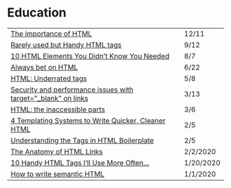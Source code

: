 # Education

|  |  |
| :--- | :--- |
| [The importance of HTML](https://jerryjones.dev/2020/04/20/the-importance-of-html/) | 12/11 |
| [Rarely used but Handy HTML tags](https://medium.com/swlh/rarely-used-but-handy-html-tags-d000cd3050b3) | 9/12 |
| [10 HTML Elements You Didn’t Know You Needed](https://medium.com/@emmabostian/10-html-tags-you-didnt-know-you-needed-2f9d288707ec) | 8/7 |
| [Always bet on HTML](https://gomakethings.com/always-bet-on-html/?mc_cid=ac13b13393&mc_eid=[UNIQID]) | 6/22 |
| [HTML: Underrated tags](https://itnext.io/html-underrated-tags-119ef3e45b94) | 5/8 |
| [Security and performance issues with target="\_blank" on links](https://gomakethings.com/security-and-performance-issues-with-target_blank-on-links/?mc_cid=6325cab52b&mc_eid=[UNIQID]) | 3/13 |
| [HTML: the inaccessible parts](https://gomakethings.com/html-the-inaccessible-parts/?mc_cid=9fdbc39446&mc_eid=[UNIQID]) | 3/6 |
| [4 Templating Systems to Write Quicker, Cleaner HTML](https://medium.com/@bretcameron/so-you-think-you-know-html-7813c03f8ff6) | 2/5 |
| [Understanding the Tags in HTML Boilerplate](https://medium.com/better-programming/understanding-the-tags-in-html-boilerplate-38d1ae2805f7) | 2/5 |
| [The Anatomy of HTML Links](https://medium.com/better-programming/a-primer-on-html-links-af632c4857e0) | 2/2/2020 |
| [10 Handy HTML Tags I’ll Use More Often…](https://medium.com/better-programming/10-handy-html-tags-ill-use-more-often-914a97efc3fb) | 1/20/2020 |
| [How to write semantic HTML](https://medium.com/@RozenMD/how-to-write-semantic-html-30ddefd86159) | 1/1/2020 |

